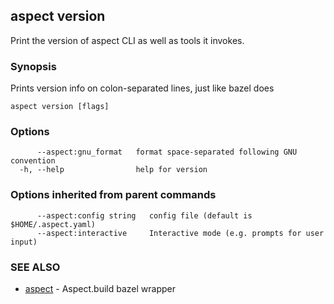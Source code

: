 ## aspect version

Print the version of aspect CLI as well as tools it invokes.

### Synopsis

Prints version info on colon-separated lines, just like bazel does

```
aspect version [flags]
```

### Options

```
      --aspect:gnu_format   format space-separated following GNU convention
  -h, --help                help for version
```

### Options inherited from parent commands

```
      --aspect:config string   config file (default is $HOME/.aspect.yaml)
      --aspect:interactive     Interactive mode (e.g. prompts for user input)
```

### SEE ALSO

* [aspect](aspect.md)	 - Aspect.build bazel wrapper

